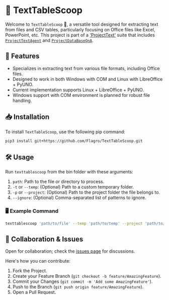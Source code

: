 # 📝 TextTableScoop

Welcome to `TextTableScoop` 🌟, a versatile tool designed for extracting text from files and CSV tables, particularly focusing on Office files like Excel, PowerPoint, etc. This project is part of a ['ProjectText'](https://github.com/Flagro/ProjectTextSuite) suite that includes [`ProjectTextAgent`](https://github.com/Flagro/ProjectTextAgent) and [`ProjectDataBaseQnA`](https://github.com/Flagro/ProjectDataBaseQnA).

## 🚀 Features

- Specializes in extracting text from various file formats, including Office files.
- Designed to work in both Windows with COM and Linux with LibreOffice + PyUNO. 
- Current implementation supports Linux + LibreOffice + PyUNO.
- Windows support with COM environment is planned for robust file handling.

## 📥 Installation

To install `TextTableScoop`, use the following pip command:
```bash
pip3 install git+https://github.com/Flagro/TextTableScoop.git
```

## 🛠️ Usage

Run `texttablescoop` from the bin folder with these arguments:

1. `path`: Path to the file or directory to process.
2. `-t` or `--temp`: (Optional) Path to a custom temporary folder.
3. `-p` or `--project`: (Optional) Path to the project folder the file belongs to.
4. `--ignore`: (Optional) Comma-separated list of patterns to ignore.

### 🖥️ Example Command
```bash
texttablescoop 'path/to/file' --temp 'path/to/temp' --project 'path/to/project' --ignore 'pattern1,pattern2'
```

## 🤝 **Collaboration & Issues**
Open for collaboration; check the [issues page](https://github.com/Flagro/TextTableScoop/issues) for discussions.

Here's how you can contribute:
1. Fork the Project.
2. Create your Feature Branch (`git checkout -b feature/AmazingFeature`).
3. Commit your Changes (`git commit -m 'Add some AmazingFeature'`).
4. Push to the Branch (`git push origin feature/AmazingFeature`).
5. Open a Pull Request.
